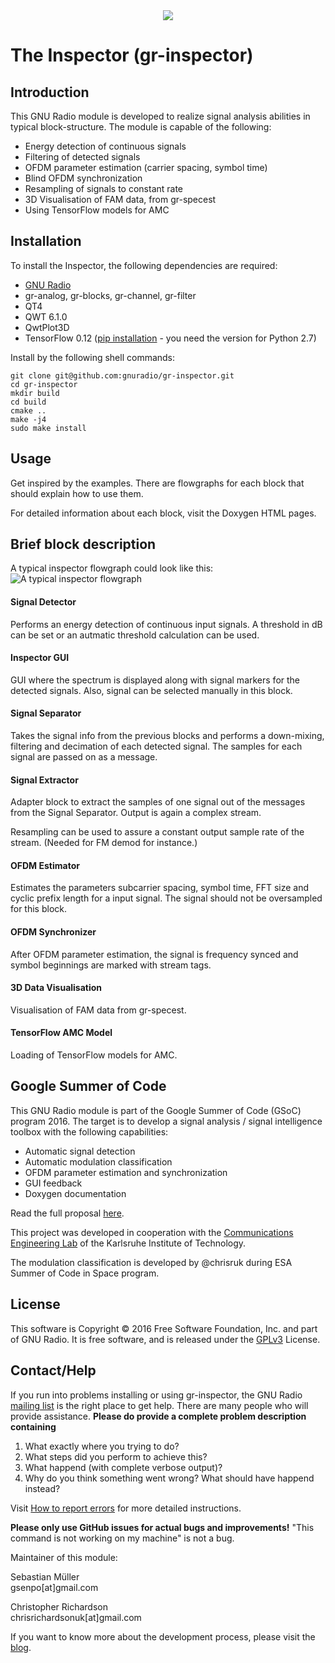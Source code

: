 <div align="center">

<img src="https://github.com/gnuradio/gr-inspector/blob/master/docs/doxygen/images/logo_body_big.png" />

</div>

# The Inspector (gr-inspector)

## Introduction
This GNU Radio module is developed to realize signal analysis abilities in typical block-structure. The module is capable of the following:
- Energy detection of continuous signals
- Filtering of detected signals
- OFDM parameter estimation (carrier spacing, symbol time)
- Blind OFDM synchronization
- Resampling of signals to constant rate
- 3D Visualisation of FAM data, from gr-specest
- Using TensorFlow models for AMC

## Installation

To install the Inspector, the following dependencies are required:

- [GNU Radio](https://github.com/gnuradio/gnuradio)
- gr-analog, gr-blocks, gr-channel, gr-filter
- QT4
- QWT 6.1.0
- QwtPlot3D
- TensorFlow 0.12 ([pip installation](https://www.tensorflow.org/get_started/os_setup#pip_installation) - you need the version for Python 2.7)

Install by the following shell commands:

```
git clone git@github.com:gnuradio/gr-inspector.git
cd gr-inspector
mkdir build
cd build
cmake ..
make -j4
sudo make install
```

## Usage
Get inspired by the examples. There are flowgraphs for each block that should explain how to use them.

For detailed information about each block, visit the Doxygen HTML pages.
## Brief block description

A typical inspector flowgraph could look like this:
![A typical inspector flowgraph](https://grinspector.files.wordpress.com/2016/05/decentral.png)

#### Signal Detector
Performs an energy detection of continuous input signals. A threshold in dB can be set or an autmatic threshold calculation can be used.

#### Inspector GUI
GUI where the spectrum is displayed along with signal markers for the detected signals. Also, signal can be selected manually in this block.

#### Signal Separator
Takes the signal info from the previous blocks and performs a down-mixing, filtering and decimation of each detected signal. The samples for each signal are passed on as a message.

#### Signal Extractor
Adapter block to extract the samples of one signal out of the messages from the Signal Separator. Output is again a complex stream.

Resampling can be used to assure a constant output sample rate of the stream. (Needed for FM demod for instance.)

#### OFDM Estimator
Estimates the parameters subcarrier spacing, symbol time, FFT size and cyclic prefix length for a input signal. The signal should not be oversampled for this block.

#### OFDM Synchronizer
After OFDM parameter estimation, the signal is frequency synced and symbol beginnings are marked with stream tags.

#### 3D Data Visualisation
Visualisation of FAM data from gr-specest.

#### TensorFlow AMC Model
Loading of TensorFlow models for AMC.

## Google Summer of Code
This GNU Radio module is part of the Google Summer of Code (GSoC) program 2016. The target is to develop a signal analysis / signal intelligence toolbox with the following capabilities:

- Automatic signal detection
- Automatic modulation classification
- OFDM parameter estimation and synchronization
- GUI feedback
- Doxygen documentation

Read the full proposal [here](https://github.com/sbmueller/gsoc-proposal/blob/master/sigint-proposal.pdf).

This project was developed in cooperation with the [Communications Engineering Lab](http://www.cel.kit.edu/) of the Karlsruhe Institute of Technology.

The modulation classification is developed by @chrisruk during ESA Summer of Code in Space program.

## License
This software is Copyright © 2016 Free Software Foundation, Inc. and part of GNU Radio. It is free software, and is released under the [GPLv3](https://www.gnu.org/licenses/gpl-3.0.en.html) License.

## Contact/Help
If you run into problems installing or using gr-inspector, the GNU Radio [mailing list](https://wiki.gnuradio.org/index.php/MailingLists) is the right place to get help. There are many people who will provide assistance. **Please do provide a complete problem description containing**

1. What exactly where you trying to do?
2. What steps did you perform to achieve this?
3. What happend (with complete verbose output)?
4. Why do you think something went wrong? What should have happend instead?

Visit [How to report errors](https://wiki.gnuradio.org/index.php/ReportingErrors) for more detailed instructions.

**Please only use GitHub issues for actual bugs and improvements!** "This command is not working on my machine" is not a bug.

Maintainer of this module:

Sebastian Müller<br/>
gsenpo[at]gmail.com

Christopher Richardson<br/>
chrisrichardsonuk[at]gmail.com

If you want to know more about the development process, please visit the [blog](https://grinspector.wordpress.com/).
